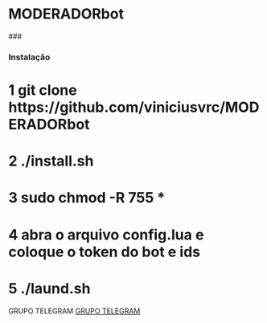 # MODERADORbot

###<h3>Instalação</h3>
<h1>1 git clone https://github.com/viniciusvrc/MODERADORbot</h1>
<h1>2 ./install.sh</h1>
<h1>3 sudo chmod -R 755 *</h1>
<h1>4 abra o arquivo config.lua e coloque o token do bot e ids</h1>
<h1>5 ./laund.sh</h1>

GRUPO TELEGRAM 
[GRUPO TELEGRAM](https://t.me/joinchat/HRGbs1GJbUCmvmgt02ex8g)
